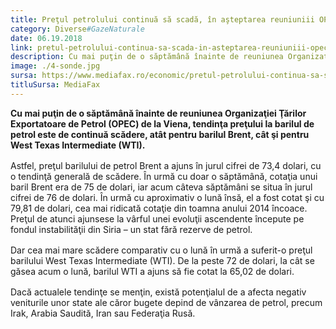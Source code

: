 ```yaml
---
title: Preţul petrolului continuă să scadă, în aşteptarea reuniuniii OPEC
category: Diverse#GazeNaturale
date: 06.19.2018
link: pretul-petrolului-continua-sa-scada-in-asteptarea-reuniuniii-opec
description: Cu mai puţin de o săptămână înainte de reuniunea Organizaţiei Ţărilor Exportatoare de Petrol (OPEC) de la Viena, tendinţa preţului la barilul de petrol este de […]
image: ./4-sonde.jpg
sursa: https://www.mediafax.ro/economic/pretul-petrolului-continua-sa-scada-in-asteptarea-reuniuniii-opec-17258176
titluSursa: MediaFax
---
```


**Cu mai puţin de o săptămână înainte de reuniunea Organizaţiei Ţărilor Exportatoare de Petrol (OPEC) de la Viena, tendinţa preţului la barilul de petrol este de continuă scădere, atât pentru barilul Brent, cât şi pentru West Texas Intermediate (WTI).**

Astfel, preţul barilului de petrol Brent a ajuns în jurul cifrei de 73,4 dolari, cu o tendinţă generală de scădere. În urmă cu doar o săptămână, cotaţia unui baril Brent era de 75 de dolari, iar acum câteva săptămâni se situa în jurul cifrei de 76 de dolari. În urmă cu aproximativ o lună însă, el a fost cotat şi cu 79,81 de dolari, cea mai ridicată cotaţie din toamna anului 2014 încoace. Preţul de atunci ajunsese la vârful unei evoluţii ascendente începute pe fondul instabilităţii din Siria – un stat fără rezerve de petrol.

Dar cea mai mare scădere comparativ cu o lună în urmă a suferit-o preţul barilului West Texas Intermediate (WTI). De la peste 72 de dolari, la cât se găsea acum o lună, barilul WTI a ajuns să fie cotat la 65,02 de dolari.

Dacă actualele tendinţe se menţin, există potenţialul de a afecta negativ veniturile unor state ale căror bugete depind de vânzarea de petrol, precum Irak, Arabia Saudită, Iran sau Federaţia Rusă.

<style>
    p,ul,ol{
        margin-bottom: 1rem;
    }
    strong{
        margin-top: 1rem;
    }
    ul,ol{
        margin-left: 1rem;
    }
<style>
